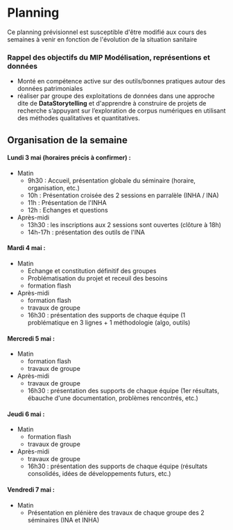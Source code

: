 # Planning

Ce planning prévisionnel est susceptible d'être modifié aux cours des semaines à venir en fonction de l'évolution de la situation sanitaire

### Rappel des objectifs du MIP  **Modélisation, représentions et données**

* Monté en compétence active sur des outils/bonnes pratiques autour des données patrimoniales
* réaliser par groupe des exploitations de données dans une approche dite de **DataStorytelling** et   d'apprendre à construire de projets de recherche s’appuyant sur l’exploration de corpus numériques en utilisant des méthodes qualitatives et quantitatives.

## Organisation de la semaine

#### Lundi 3 mai (horaires précis à confirmer) :
* Matin
   * 9h30 : Accueil, présentation globale du séminaire (horaire, organisation, etc.)
   * 10h : Présentation croisée des 2 sessions en parralèle (INHA / INA)
   * 11h : Présentation de l'INHA
   * 12h : Echanges et questions
* Après-midi 
   * 13h30 : les inscriptions aux 2 sessions sont ouvertes (clôture à 18h) 
   * 14h-17h : présentation des outils de l'INA

#### Mardi 4 mai  :
* Matin
   * Echange et constitution définitif des groupes
   * Problématisation du projet et receuil des besoins
   * formation flash
* Après-midi 
  * formation flash
  * travaux de groupe
  * 16h30 : présentation des supports de chaque équipe (1 problématique en 3 lignes + 1 méthodologie (algo, outils) 


#### Mercredi 5 mai :
* Matin
    * formation flash
    * travaux de groupe
* Après-midi 
  * travaux de groupe
  * 16h30 : présentation des supports de chaque équipe (1er résultats, ébauche d'une documentation, problèmes rencontrés, etc.)


#### Jeudi 6 mai :
* Matin 
  * formation flash
  * travaux de groupe
* Après-midi 
  * travaux de groupe
  * 16h30 : présentation des supports de chaque équipe (résultats consolidés, idées de développements futurs, etc.)


#### Vendredi 7 mai :
* Matin
  * Présentation en plénière des travaux de chaque groupe des 2 séminaires (INA et INHA)
